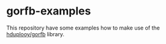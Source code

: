 # gorfb-examples

This repository have some examples how to make use of the [hduplooy/gorfb](https://github.com/hduplooy/gorfb) library.
